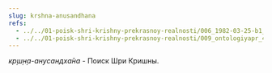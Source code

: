 ```yaml
---
slug: krshna-anusandhana
refs:
  - ../../01-poisk-shri-krishny-prekrasnoy-realnosti/006_1982-03-25-b1_sridharmj_chuvstva_svjatyh_vajshnavov_v_poiske_shri_krishny.md
  - ../../01-poisk-shri-krishny-prekrasnoy-realnosti/009_ontologiyapr_4-2_sridharmj_iskrennost-luchshiy_drug_v_poiske_shri_krishny.md
---
```


*кр̣ш̣н̣а-анусандха̄на* - Поиск Шри Кришны.
